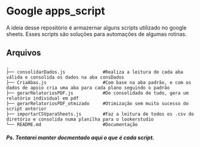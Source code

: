 # Google apps_script
A ideia desse repositório é armazernar alguns scripts utilizado no google sheets.
Esses scripts são soluções para automações de algumas rotinas.

## Arquivos 
```
.
├── consolidarDados.js              #Realiza a leitura de cada aba válida e consolida os dados na aba consDados
├── CriaAbas.js                     #Com base na aba padrão, e com os dados de apoio cria uma aba para cada plano seguindo o padrão
├── gerarRelatoriosPDF.js           #Do consolidado de tudo, gera um relatório individual em pdf
├── gerarRelatoriosPDF_otmizado     #Otimização sem muito sucesso do script anterior
├── importarCSVparaSheets.js        #Faz a leitura de todos os .csv do diretório e consolida numa planilha para o lookerstudio
└── README.md                       #Documentação
```

##### Ps. Tentarei manter docmentado aqui o que é cada script.
